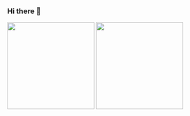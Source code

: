### Hi there 👋


<!--![Guilherme's GitHub stats](https://git-hub-stats-pi.vercel.app/api?username=guilucon&show_icons=true&theme=transparent)
![Most Used Langs](https://git-hub-stats-pi.vercel.app/api/top-langs/?username=guilucon&hide_progress=true&theme=transparent)-->


<div>
<img height=200 align="center" src="https://git-hub-stats-pi.vercel.app/api?username=guilucon&show_icons=true&theme=transparent" />
<img height=200 align="center" src="https://git-hub-stats-pi.vercel.app/api/top-langs/?username=guilucon&layout=compact&langs_count=12&card_width=320&theme=transparent" />
</div>
<!--
**guilucon/guilucon** is a ✨ _special_ ✨ repository because its `README.md` (this file) appears on your GitHub profile.

Here are some ideas to get you started:

- 🔭 I’m currently working on ...
- 🌱 I’m currently learning ...
- 👯 I’m looking to collaborate on ...
- 🤔 I’m looking for help with ...
- 💬 Ask me about ...
- 📫 How to reach me: ...
- 😄 Pronouns: ...
- ⚡ Fun fact: ...
-->
